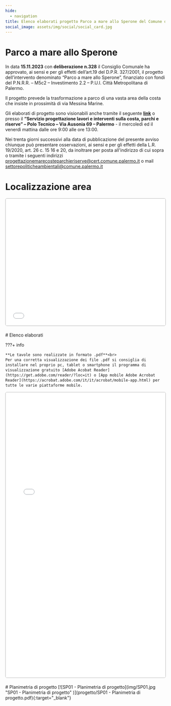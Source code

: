 ```yaml
---
hide:
  - navigation
title: Elenco elaborati progetto Parco a mare allo Sperone del Comune di Palermo
social_image: assets/img/social/social_card.jpg
---
```


# Parco a mare allo Sperone

In data **15.11.2023** con **deliberazione n.328** il Consiglio Comunale ha approvato, ai sensi e per gli effetti dell’art.19 del D.P.R. 327/2001, il progetto dell’intervento denominato “Parco a mare allo Sperone”, finanziato con fondi del P.N.R.R. – M5c2 – Investimento 2.2 – P.U.I. Città Metropolitana di Palermo.

Il progetto prevede la trasformazione a parco di una vasta area della costa che insiste in prossimità di via Messina Marine. 

Gli elaborati di progetto sono visionabili anche tramite il seguente **[link](https://drive.google.com/drive/folders/1FvhOm5sXzzi84pJOAyKFZQGtAMxOqxHx?usp=sharing)** o presso il **“Servizio progettazione lavori e interventi sulla costa, parchi e riserve” – Polo Tecnico – Via Ausonia 69 – Palermo** - il mercoledì ed il venerdì mattina dalle ore 9:00 alle ore 13:00.

Nei trenta giorni successivi alla data di pubblicazione del presente avviso chiunque può presentare osservazioni, ai sensi e per gli effetti della L.R. 19/2020, art. 26 c. 15 16 e 20, da inoltrare per posta all'indirizzo di cui sopra o tramite i seguenti indirizzi [progettazionemarecosteparchieriserve@cert.comune.palermo.it](mailto:progettazionemarecosteparchieriserve@cert.comune.palermo.it) o mail [settorepoliticheambientali@comune.palermo.it](mailto:settorepoliticheambientali@comune.palermo.it)

# Localizzazione area
 <div>
<iframe width="100%" height="400px" frameborder="0" allowfullscreen allow="geolocation" src="//umap.openstreetmap.fr/it/map/parco-a-mare-allo-sperone_993472?scaleControl=false&miniMap=false&scrollWheelZoom=false&zoomControl=true&editMode=disabled&moreControl=false&searchControl=null&tilelayersControl=null&embedControl=null&datalayersControl=true&onLoadPanel=undefined&captionBar=false&captionMenus=false#16/38.1033/13.4010" style="border: 1px solid rgba(0,0,0,0.3); box-shadow: 0 1 1 rgba(0,0,0,0.3);   border-radius: 5px;  moz-border-radius: 2px;   aspect-ratio: auto;"></iframe>

</div>
<br>
# Elenco elaborati

???+ info

    **Le tavole sono realizzate in formato .pdf**<br>
	Per una corretta visualizzazione dei file .pdf si consiglia di installare nel proprio pc, tablet o smartphone il programma di visualizzazione gratuito [Adobe Acobat Reader](https://get.adobe.com/reader/?loc=it) o [App mobile Adobe Acrobat Reader](https://acrobat.adobe.com/it/it/acrobat/mobile-app.html) per tutte le varie piattaforme mobile.

<div>
<iframe width="100%" height="898" src="database.html" style="border: 1px solid rgba(0,0,0,0.3); box-shadow: 0 1 1 rgba(0,0,0,0.3);   border-radius: 5px;  moz-border-radius: 2px;   aspect-ratio: auto;"></iframe>
</div>
<br> 
# Planimetria di progetto
[![SP01 - Planimetria di progetto](img/SP01.jpg "SP01 - Planimetria di progetto" )](progetto/SP01 - Planimetria di progetto.pdf){:target="_blank"}